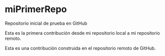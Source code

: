 # miPrimerRepo
Repositorio inicial de prueba en GitHub

Esta es la primera contribución desde mi repositorio local a mi repositorio remoto.

Esta es una contribución construida en el repositorio remoto de GitHub.
